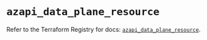 # `azapi_data_plane_resource`

Refer to the Terraform Registry for docs: [`azapi_data_plane_resource`](https://registry.terraform.io/providers/azure/azapi/2.7.0/docs/resources/data_plane_resource).
